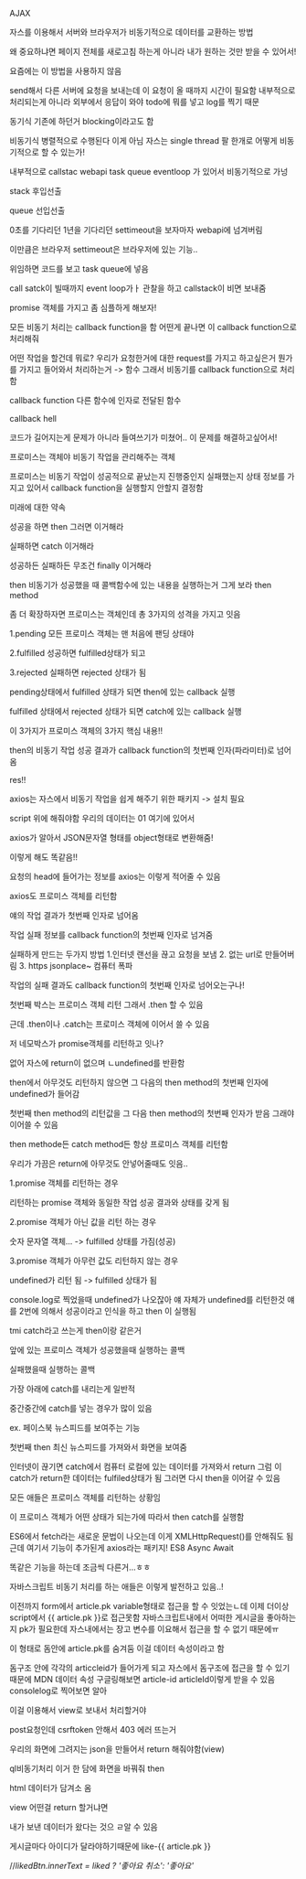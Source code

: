 AJAX 

자스를 이용해서 서버와 브라우저가 비동기적으로 데이터를 교환하는 방법

왜 중요하냐면 페이지 전체를 새로고침 하는게 아니라 내가 원하는 것만 받을 수 있어서!

요즘에는 이 방법을 사용하지 않음

send해서 다른 서버에 요청을 보내는데 이 요청이 올 때까지 시간이 필요함 내부적으로 처리되는게 아니라 외부에서 응답이 와야 todo에 뭐를 넣고  log를 찍기 때문

동기식 기존에 하던거 blocking이라고도 함

비동기식 병렬적으로 수행된다 이게 아님 자스는 single thread  팔 한개로 어떻게 비동기적으로 할 수 있는가!

내부적으로 callstac webapi task queue eventloop 가 있어서 비동기적으로 가넝

stack 후입선출

queue 선입선출

0초를 기다리던 1년을 기다리던 settimeout을 보자마자 webapi에 넘겨버림

이만큼은 브라우저 settimeout은 브라우저에 있는 기능..

위임하면 코드를 보고 task queue에 넣음

call satck이 빌때까지 event loop가ㅏ 관찰을 하고 callstack이 비면 보내줌

promise 객체를 가지고 좀 심플하게 해보자!

모든 비동기 처리는 callback function을 함 어떤게 끝나면 이 callback function으로 처리해줘

어떤 작업을 할건데 뭐로? 우리가 요청한거에 대한 request를 가지고 하고싶은거 뭔가를 가지고 들어와서 처리하는거 -> 함수 그래서 비동기를 callback function으로 처리함

callback function 다른 함수에 인자로 전달된 함수

callback hell 

코드가 길어지는게 문제가 아니라 들여쓰기가 미쳤어.. 이 문제를 해결하고싶어서!

프로미스는 객체야 비동기 작업을 관리해주는 객체

프로미스는 비동기 작업이 성공적으로 끝났는지 진행중인지 실패했는지 상태 정보를 가지고 있어서 callback function을 실행할지 안할지 결정함

미래에 대한 약속

성공을 하면 then 그러면 이거해라

실패하면 catch 이거해라 

성공하든 실패하든 무조건 finally 이거해라

then 비동기가 성공했을 때 콜백함수에 있는 내용을 실행하는거 그게 보라 then method 

좀 더 확장하자면 프로미스는 객체인데 총 3가지의 성격을 가지고 잇음

1.pending 모든 프로미스 객체는 맨 처음에 팬딩 상태야 

2.fulfilled 성공하면 fulfilled상태가 되고

3.rejected 실패하면 rejected 상태가 됨

pending상태에서 fulfilled 상태가 되면 then에 있는 callback 실행

fulfilled 상태에서 rejected 상태가 되면 catch에 있는 callback 실행

이 3가지가 프로미스 객체의 3가지 핵심 내용!!

then의 비동기 작업 성공 결과가 callback function의 첫번째 인자(파라미터)로 넘어옴

res!!

axios는 자스에서 비동기 작업을 쉽게 해주기 위한 패키지 -> 설치 필요

script  위에 해줘야함 우리의 데이터는 01 여기에 있어서

axios가 알아서 JSON문자열 형태를 object형태로 변환해줌!

이렇게 해도 똑같음!!

요청의 head에 들어가는 정보를 axios는 이렇게 적어줄 수 있음

axios도 프로미스 객체를 리턴함

얘의 작업 결과가 첫번째 인자로 넘어옴

작업 실패 정보를 callback function의 첫번째 인자로 넘겨줌

실패하게 만드는 두가지 방법 1.인터넷 랜선을 끊고 요청을 보냄 2. 없는 url로 만들어버림 3. https jsonplace~ 컴퓨터 폭파

작업의 실패 결과도 callback function의 첫번째 인자로 넘어오는구나!

첫번째 박스는 프로미스 객체 리턴 그래서 .then 할 수 있음

근데 .then이나 .catch는 프로미스 객체에 이어서 쓸 수 있음

저 네모박스가 promise객체를 리턴하고 잇나?

없어 자스에 return이 없으며 ㄴundefined를 반환함

then에서 아무것도 리턴하지 않으면 그 다음의 then method의 첫번째 인자에 undefined가 들어감

첫번째 then method의 리턴값을 그 다음 then method의 첫번째 인자가 받음 그래야 이어쓸 수 있음

then methode든 catch method든 항상 프로미스 객체를 리턴함 

우리가 가끔은 return에 아무것도 안넣어줄때도 잇음.. 

1.promise 객체를 리턴하는 경우

리턴하는 promise 객체와 동일한 작업 성공 결과와 상태를 갖게 됨

2.promise 객체가 아닌 값을 리턴 하는 경우

숫자 문자열 객체... -> fulfilled 상태를 가짐(성공)

3.promise 객체가 아무런 값도 리턴하지 않는 경우

undefined가 리턴 됨 -> fulfilled 상태가 됨

console.log로 찍었을때 undefined가 나오잖아 얘 자체가 undefined를 리턴한것 얘를 2번에 의해서 성공이라고 인식을 하고 then 이 실행됨

tmi catch라고 쓰는게 then이랑 같은거

앞에 있는 프로미스 객체가 성공했을때 실행하는 콜백

실패했을때 실행하는 콜백

가장 아래에 catch를 내리는게 일반적

중간중간에 catch를 넣는 경우가 많이 있음

ex. 페이스북 뉴스피드를 보여주는 기능 

첫번째 then 최신 뉴스피드를 가져와서 화면을 보여줌

인터넷이 끊기면 catch에서 컴퓨터 로컬에 있는 데이터를 가져와서 return 그럼 이 catch가 return한 데이터는 fulfiled상태가 됨 그러면 다시 then을 이어갈 수 있음 

모든 애들은 프로미스 객체를 리턴하는 상황임

이 프로미스 객체가 어떤 상태가 되는가에 따라서 then catch를 실행함

ES6에서 fetch라는 새로운 문법이 나오는데 이게 XMLHttpRequest()를 안해줘도 됨 근데 여기서 기능이 추가된게 axios라는 패키지! ES8 Async Await

똑같은 기능을 하는데 조금씩 다른거...ㅎㅎ

자바스크립트 비동기 처리를 하는 애들은 이렇게 발전하고 있음..!



이전까지 form에서 article.pk variable형태로 접근을 할 수 잇었는ㄴ데 이제 더이상 script에서 {{ article.pk }}로 접근못함 자바스크립트내에서 어떠한 게시글을 좋아하는지 pk가 필요한데 자스내에서는 장고 변수를 이요해서 접근을 할 수 없기 때문에ㅠ  

이 형태로 돔안에 article.pk를 숨겨둠 이걸 데이터 속성이라고 함

돔구조 안에 각각의 articcleid가 들어가게 되고 자스에서 돔구조에 접근을 할 수 있기 때문에 MDN 데이터 속성 구글링해보면 article-id articleId이렇게 받을 수 있음 consolelog로 찍어보면 알아 

이걸 이용해서  view로 보내서 처리할거야

post요청인데 csrftoken 안해서 403 에러 뜨는거

우리의 화면에 그려지는 json을 만들어서 return  해줘야함(view)

ql비동기처리 이거 한 담에 화면을 바꿔줘 then

html 데이터가 담겨소 옴

view 어떤걸 return 할거냐면 

내가 보낸 데이터가 왔다는 것으 ㄹ알 수 있음

게시글마다 아이디가 달라야하기때문에  like-{{ article.pk }}

//*likedBtn.innerText = liked ? '좋아요 취소': '좋아요'*